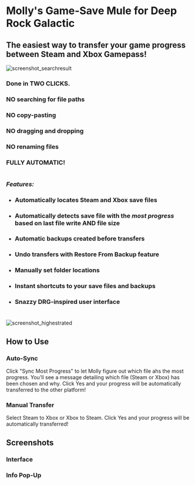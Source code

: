 # Molly's Game-Save Mule for Deep Rock Galactic #
## The easiest way to transfer your game progress between Steam and Xbox Gamepass! ##

![screenshot_searchresult](https://github.com/ntaiprogrammer/Mollys_GameSave_Mule/blob/main/mollys_gamesave_mule_screenshot.png?raw=true)
### Done in TWO CLICKS. ###
### NO searching for file paths ###
### NO copy-pasting ###
### NO dragging and dropping ###
### NO renaming files ###
### FULLY AUTOMATIC! ###
#
### ***Features:*** ###

- ### Automatically locates Steam and Xbox save files ###
- ### Automatically detects save file with the ***most progress*** based on last file write AND file size ###
- ### Automatic backups created before transfers ###
- ### Undo transfers with Restore From Backup feature ###
- ### Manually set folder locations ###
- ### Instant shortcuts to your save files and backups ###
- ### Snazzy DRG-inspired user interface ###
#
![screenshot_highestrated](https://github.com/ntaiprogrammer/Mollys_GameSave_Mule/blob/main/mollys_gamesave_mule_help_screenshot.png?raw=true)

## How to Use ##
### Auto-Sync ###
Click "Sync Most Progress" to let Molly figure out which file ahs the most progress.
You'll see a message detailing which file (Steam or Xbox) has been chosen and why.
Click Yes and your progress will be automatically transferred to the other platform!

### Manual Transfer ###
Select Steam to Xbox
or
Xbox to Steam.
Click Yes and your progress will be automatically transferred!

## Screenshots ##

### Interface ###


### Info Pop-Up ###

